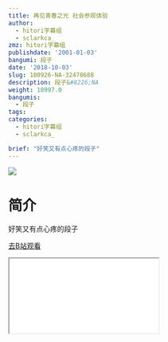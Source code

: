 ```yaml
---
title: 再见青春之光 社会参观体验
author:
  - hitori字幕组
  - sclarkca_
zmz: hitori字幕组
publishdate: '2001-01-03'
bangumi: 段子
date: '2018-10-03'
slug: 180926-NA-32478688
description: 段子&#8226;NA
weight: 18997.0
bangumis:
  - 段子
tags:
categories:
  - hitori字幕组
  - sclarkca_

brief: "好笑又有点心疼的段子"
---
```

![](https://i.imgur.com/pRoXZ3x.jpg)
# 简介  
好笑又有点心疼的段子  

[去B站观看](https://www.bilibili.com/video/av32478688/)
<div class ="resp-container"><iframe class="testiframe" src="//player.bilibili.com/player.html?aid=32478688"", scrolling="no", allowfullscreen="true" > </iframe></div> 
